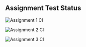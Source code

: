 ## Assignment Test Status

![Assignment 1 CI](https://github.com/jeswin93/c756-exer/actions/workflows/ci-a1.yml/badge.svg)

![Assignment 2 CI](https://github.com/jeswin93/c756-exer/actions/workflows/ci-a2.yml/badge.svg)

![Assignment 3 CI](https://github.com/jeswin93/c756-exer/actions/workflows/ci-a3.yml/badge.svg)
